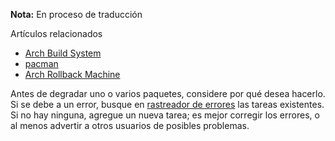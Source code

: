 **Nota:** En proceso de traducción

Artículos relacionados

*   [Arch Build System](/index.php/Arch_Build_System "Arch Build System")
*   [pacman](/index.php/Pacman "Pacman")
*   [Arch Rollback Machine](/index.php/Arch_Rollback_Machine "Arch Rollback Machine")

Antes de degradar uno o varios paquetes, considere por qué desea hacerlo. Si se debe a un error, busque en [rastreador de errores](https://bugs.archlinux.org/) las tareas existentes. Si no hay ninguna, agregue un nueva tarea; es mejor corregir los errores, o al menos advertir a otros usuarios de posibles problemas.